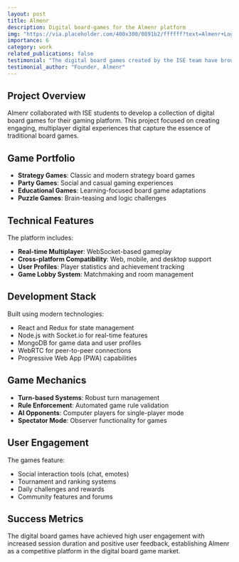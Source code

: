 ```yaml
---
layout: post
title: Almenr
description: Digital board-games for the Almenr platform
img: "https://via.placeholder.com/400x300/0891b2/ffffff?text=Almenr+Logo"
importance: 6
category: work
related_publications: false
testimonial: "The digital board games created by the ISE team have brought our platform to life. The multiplayer functionality and engaging user experience have significantly increased user retention."
testimonial_author: "Founder, Almenr"
---
```


## Project Overview

Almenr collaborated with ISE students to develop a collection of digital board games for their gaming platform. This project focused on creating engaging, multiplayer digital experiences that capture the essence of traditional board games.

## Game Portfolio

- **Strategy Games**: Classic and modern strategy board games
- **Party Games**: Social and casual gaming experiences
- **Educational Games**: Learning-focused board game adaptations
- **Puzzle Games**: Brain-teasing and logic challenges

## Technical Features

The platform includes:
- **Real-time Multiplayer**: WebSocket-based gameplay
- **Cross-platform Compatibility**: Web, mobile, and desktop support
- **User Profiles**: Player statistics and achievement tracking
- **Game Lobby System**: Matchmaking and room management

## Development Stack

Built using modern technologies:
- React and Redux for state management
- Node.js with Socket.io for real-time features
- MongoDB for game data and user profiles
- WebRTC for peer-to-peer connections
- Progressive Web App (PWA) capabilities

## Game Mechanics

- **Turn-based Systems**: Robust turn management
- **Rule Enforcement**: Automated game rule validation
- **AI Opponents**: Computer players for single-player mode
- **Spectator Mode**: Observer functionality for games

## User Engagement

The games feature:
- Social interaction tools (chat, emotes)
- Tournament and ranking systems
- Daily challenges and rewards
- Community features and forums

## Success Metrics

The digital board games have achieved high user engagement with increased session duration and positive user feedback, establishing Almenr as a competitive platform in the digital board game market.